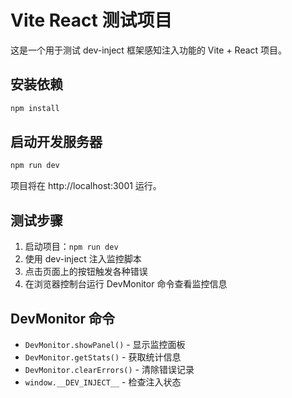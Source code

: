 # Vite React 测试项目

这是一个用于测试 dev-inject 框架感知注入功能的 Vite + React 项目。

## 安装依赖

```bash
npm install
```

## 启动开发服务器

```bash
npm run dev
```

项目将在 http://localhost:3001 运行。

## 测试步骤

1. 启动项目：`npm run dev`
2. 使用 dev-inject 注入监控脚本
3. 点击页面上的按钮触发各种错误
4. 在浏览器控制台运行 DevMonitor 命令查看监控信息

## DevMonitor 命令

- `DevMonitor.showPanel()` - 显示监控面板
- `DevMonitor.getStats()` - 获取统计信息
- `DevMonitor.clearErrors()` - 清除错误记录
- `window.__DEV_INJECT__` - 检查注入状态

